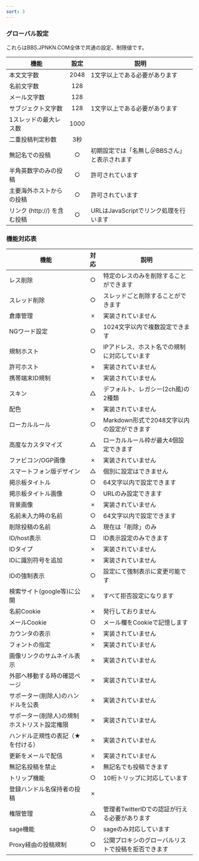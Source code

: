```yaml
---
sort: 3
---
```


### グローバル設定

これらはBBS.JPNKN.COM全体で共通の設定、制限値です。

|機能|設定|説明|
|---|:---:|---|
|本文文字数|2048|1文字以上である必要があります|
|名前文字数|128||
|メール文字数|128||
|サブジェクト文字数|128|1文字以上である必要があります|
|1スレッドの最大レス数|1000||
|二重投稿判定秒数|3秒||
|無記名での投稿|○|初期設定では「名無し＠BBSさん」と表示されます|
|半角英数字のみの投稿|○|許可されています|
|主要海外ホストからの投稿|○|許可されています|
|リンク (http://) を含む投稿|○|URLはJavaScriptでリンク処理を行います|

### 機能対応表

|機能|対応|説明|
|---|:---:|---|
|レス削除|○|特定のレスのみを削除することができます|
|スレッド削除|○|スレッドごと削除することができます|
|倉庫管理|×|実装されていません|
|NGワード設定|○|1024文字以内で複数設定できます|
|規制ホスト|○|IPアドレス、ホスト名での規制に対応しています|
|許可ホスト|×|実装されていません|
|携帯端末ID規制|×|実装されていません|
|スキン|△|デフォルト、レガシー(2ch風)の2種類|
|配色|×|実装されていません|
|ローカルルール|○|Markdown形式で2048文字以内の設定ができます|
|高度なカスタマイズ|△|ローカルルール枠が最大4個設定できます|
|ファビコン/OGP画像|×|実装されていません|
|スマートフォン版デザイン|△|個別に設定はできません|
|掲示板タイトル|○|64文字以内で設定できます|
|掲示板タイトル画像|○|URLのみ設定できます|
|背景画像|×|実装されていません|
|名前未入力時の名前|○|64文字以内で設定できます|
|削除投稿の名前|△|現在は「削除」のみ|
|ID/host表示|□|ID表示設定のみできます|
|IDタイプ|×|実装されていません|
|IDに識別符号を追加|×|実装されていません|
|IDの強制表示|○|設定にて強制表示に変更可能です|
|検索サイト(google等)に公開|×|すべて拒否設定になります|
|名前Cookie|×|発行しておりません|
|メールCookie|○|メール欄をCookieで記憶します|
|カウンタの表示|×|実装されていません|
|フォントの指定|×|実装されていません|
|画像リンクのサムネイル表示|×|実装されていません|
|外部へ移動する時の確認ページ|×|実装されていません|
|サポーター(削除人)のハンドルを公表|×|実装されていません|
|サポーター(削除人)の規制ホストリスト設定権限|×|実装されていません|
|ハンドル正規性の表記（★を付ける）|×|実装されていません|
|更新をメールで配信|×|実装されていません|
|無記名投稿を禁止|×|無記名でも投稿できます|
|トリップ機能|○|10桁トリップに対応しています|
|登録ハンドル名保持者の投稿|×||
|権限管理|△|管理者TwitterIDでの認証が行える必要があります|
|sage機能|○|sageのみ対応しています|
|Proxy経由の投稿規制|○|公開プロキシのグローバルリストで投稿を拒否できます|
